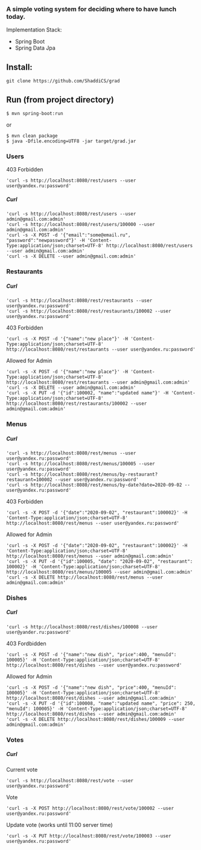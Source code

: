 ### A simple voting system for deciding where to have lunch today. 

Implementation Stack:
- Spring Boot
- Spring Data Jpa 

## Install:
```
git clone https://github.com/ShaddiCS/grad
```
## Run (from project directory)
```
$ mvn spring-boot:run
```

or
```
$ mvn clean package
$ java -Dfile.encoding=UTF8 -jar target/grad.jar
```

### Users
403 Forbidden
```
'curl -s http://localhost:8080/rest/users --user user@yandex.ru:password'
```
##### Curl
```
'curl -s http://localhost:8080/rest/users --user admin@gmail.com:admin'
'curl -s http://localhost:8080/rest/users/100000 --user admin@gmail.com:admin'
'curl -s -X POST -d '{"email":"some@email.ru", "password":"newpassword"}' -H 'Content-Type:application/json;charset=UTF-8' http://localhost:8080/rest/users --user admin@gmail.com:admin'
'curl -s -X DELETE --user admin@gmail.com:admin'
```

### Restaurants
##### Curl
```
'curl -s http://localhost:8080/rest/restaurants --user user@yandex.ru:password'
'curl -s http://localhost:8080/rest/restaurants/100002 --user user@yandex.ru:password'
```
403 Forbidden
```
'curl -s -X POST -d '{"name":"new place"}' -H 'Content-Type:application/json;charset=UTF-8' http://localhost:8080/rest/restaurants --user user@yandex.ru:password'
```
Allowed for Admin
```
'curl -s -X POST -d '{"name":"new place"}' -H 'Content-Type:application/json;charset=UTF-8' http://localhost:8080/rest/restaurants --user admin@gmail.com:admin'
'curl -s -X DELETE --user admin@gmail.com:admin'
'curl -s -X PUT -d '{"id":100002, "name":"updated name"}' -H 'Content-Type:application/json;charset=UTF-8' http://localhost:8080/rest/restaurants/100002 --user admin@gmail.com:admin'
```

### Menus
##### Curl
```
'curl -s http://localhost:8080/rest/menus --user user@yandex.ru:password'
'curl -s http://localhost:8080/rest/menus/100005 --user user@yandex.ru:password'
'curl -s http://localhost:8080/rest/menus/by-restaurant?restaurant=100002 --user user@yandex.ru:password'
'curl -s http://localhost:8080/rest/menus/by-date?date=2020-09-02 --user@yandex.ru:password'
```
403 Forbidden
```
'curl -s -X POST -d '{"date":"2020-09-02", "restaurant":100002}' -H 'Content-Type:application/json;charset=UTF-8' http://localhost:8080/rest/menus --user user@yandex.ru:password'
```
Allowed for Admin
```
'curl -s -X POST -d '{"date":"2020-09-02", "restaurant":100002}' -H 'Content-Type:application/json;charset=UTF-8' http://localhost:8080/rest/menus --user admin@gmail.com:admin'
'curl -s -X PUT -d '{"id":100005, "date": "2020-09-02", "restaurant": 100002}' -H 'Content-Type:application/json;charset=UTF-8' http://localhost:8080/rest/menus/100005 --user admin@gmail.com:admin'
'curl -s -X DELETE http://localhost:8080/rest/menus --user admin@gmail.com:admin'
```

### Dishes
##### Curl
```
'curl -s http://localhost:8080/rest/dishes/100008 --user user@yander.ru:password'
```
403 Fordbidden
```
'curl -s -X POST -d '{"name":"new dish", "price":400, "menuId": 100005}' -H 'Content-Type:application/json;charset=UTF-8' http://localhost:8080/rest/dishes --user user@yandex.ru:password'
```
Allowed for Admin
```
'curl -s -X POST -d '{"name":"new dish", "price":400, "menuId": 100005}' -H 'Content-Type:application/json;charset=UTF-8' http://localhost:8080/rest/dishes --user admin@gmail.com:admin'
'curl -s -X PUT -d '{"id":100008, "name":"updated name", "price": 250, "menuId": 100005}' -H 'Content-Type:application/json;charset=UTF-8' http://localhost:8080/rest/dishes --user admin@gmail.com:admin'
'curl -s -X DELETE http://localhost:8080/rest/dishes/100009 --user admin@gmail.com:admin'
```

### Votes
##### Curl
Current vote
```
'curl -s http://localhost:8080/rest/vote --user user@yandex.ru:password'
```
Vote
```
'curl -s -X POST http://localhost:8080/rest/vote/100002 --user user@yandex.ru:password'
```
Update vote (works until 11:00 server time)
```
'curl -s -X PUT http://localhost:8080/rest/vote/100003 --user user@yandex.ru:password'
```



